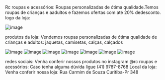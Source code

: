 Rc roupas e acessórios:
Roupas personalizadas de ótima qualidade.Temos roupas de crianças e aadultos e fazemos ofertas com até 20% dedesconto.
logo da loja:

![image](https://user-images.githubusercontent.com/113630328/194382460-303908f8-c4a5-4c9a-a17a-d23264ce98ac.png)

produtos da loja:
Vendemos roupas personalizadas de ótima qualidade de crianças e adultos:
jaquetas, 
camisetas,
calças,
calçados

![image](https://user-images.githubusercontent.com/113630328/194384147-7e44e4eb-73d4-4199-8cd0-a94547d5a4ad.png)
![image](https://user-images.githubusercontent.com/113630328/194384230-88491397-e362-430e-8746-2681241b0e31.png)
![image](https://user-images.githubusercontent.com/1136tres30328/194384264-8b218759-c001-4802-b8dd-828eef418373.png)
![image](https://user-images.githubusercontent.com/113630328/194384304-23a13e29-f728-404c-8c64-8cb7762b0393.png)
![image](https://user-images.githubusercontent.com/113630328/194384337-f668fa1b-a779-4f08-8206-89247270b602.png)
![image](https://user-images.githubusercontent.com/113630328/197025080-16f71f34-4736-4dea-bc99-0e7ccdc75499.png)
![image](https://user-images.githubusercontent.com/113630328/197032180-fc09dbaf-c27c-44d2-b1c0-6ffbe24350c1.png)

redes sociais:
Venha conferir nossos produtos no instagram @rc roupas e acessórios:
Caso tenha alguma dúvida ligue
(41) 9787-8768
Local da loja:
Venha conferir nossa loja:
Rua Carmim de Souza
Curitiba-Pr 348
